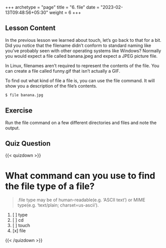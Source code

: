 +++
archetype = "page"
title = "6. file"
date = "2023-02-13T09:48:56+05:30"
weight = 6
+++

## Lesson Content

In the previous lesson we learned about touch, let’s go back to that for a bit. Did you notice that the filename didn’t conform to standard naming like you’ve probably seen with other operating systems like Windows? Normally you would expect a file called banana.jpeg and expect a JPEG picture file. 

In Linux, filenames aren’t required to represent the contents of the file. You can create a file called funny.gif that isn’t actually a GIF. 

To find out what kind of file a file is, you can use the file command. It will show you a description of the file’s contents.

```bash 
$ file banana.jpg 
```

## Exercise

Run the file command on a few different directories and files and note the output.

## Quiz Question

{{< quizdown >}}

# What command can you use to find the file type of a file?

> .file type may be of human-readable(e.g. ‘ASCII text’) or MIME type(e.g. ‘text/plain; charset=us-ascii’).

1. [ ] type
2. [ ] cd
3. [ ] touch
4. [x] file

{{< /quizdown >}}
